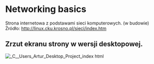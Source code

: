 # Networking basics
Strona internetowa z podstawami sieci komputerowych. (w budowie)
Żródło: http://linux.cku.krosno.pl/sieci/index.htm

## Zrzut ekranu strony w wersji desktopowej.
![_C__Users_Artur_Desktop_Project_index html](https://user-images.githubusercontent.com/52010727/221907630-98f94a79-697e-4295-a5ef-03621b0c2311.png)
